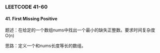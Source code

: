 ### **LEETCODE 41-60**

#### **41. First Missing Positive**

题述：在给定的一个数组nums中找出一个最小的缺失正整数。要求时间复杂度O(n)

思路：定义一个和nums长度等长的数组。

